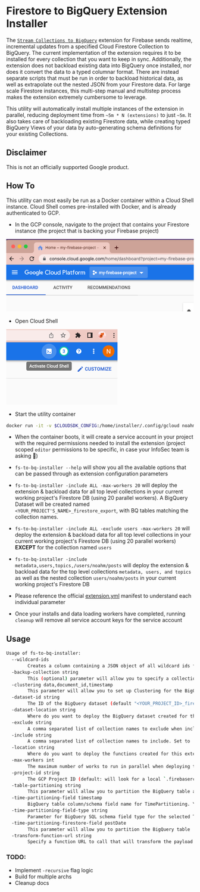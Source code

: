# Firestore to BigQuery Extension Installer
The [`Stream Collections to BigQuery`](https://firebase.google.com/products/extensions/firebase-firestore-bigquery-export) extension for Firebase sends realtime, incremental updates from a specified Cloud Firestore Collection to BigQuery. The current implementation of the extension requires it to be installed for every collection that you want to keep in sync. Additionally, the extension does not backload existing data into BigQuery once installed, nor does it convert the data to a typed columnar format. There are instead separate scripts that must be run in order to backload historical data, as well as extrapolate out the nested JSON from your Firestore data. For large scale Firestore instances, this multi-step manual and multistep process makes the extension extremely cumbersome to leverage.

This utility will automatically install multiple instances of the extension in parallel, reducing deployment time from `~5m * N (extensions)` to just `~5m`. It also takes care of backloading existing Firestore data, while creating typed BigQuery Views of your data by auto-generating schema definitions for your existing Collections.
  
  
## Disclaimer
This is not an officially supported Google product.  
  
   
## How To
This utility can most easily be run as a Docker container within a Cloud Shell instance. Cloud Shell comes pre-installed with Docker, and is already authenticated to GCP.

- In the GCP console, navigate to the project that contains your Firestore instance (the project that is backing your Firebase project)
  
![Alt text](assets/set-project.png?raw=true "Set-Project")  
  
- Open Cloud Shell  
  
![Alt text](assets/activate-cloud-shell.png?raw=true "Cloud-Shell")  
  
- Start the utility container
```bash
docker run -it -v $CLOUDSDK_CONFIG:/home/installer/.config/gcloud noahmercado/fs-to-bq-installer:latest
```

- When the container boots, it will create a service account in your project with the required permissions needed to install the extension (project scoped `editor` permissions to be specific, in case your InfoSec team is asking :slightly_smiling_face:)

- `fs-to-bq-installer --help` will show you all the available options that can be passed through as extension configuration parameters

- `fs-to-bq-installer -include ALL -max-workers 20` will deploy the extension & backload data for all top level collections in your current working project's Firestore DB (using 20 parallel workers). A BigQuery Dataset will be created named `<YOUR_PROJECT'S_NAME>_firestore_export`, with BQ tables matching the collection names. 

- `fs-to-bq-installer -include ALL -exclude users -max-workers 20` will deploy the extension & backload data for all top level collections in your current working project's Firestore DB (using 20 parallel workers) **EXCEPT** for the collection named `users`

- `fs-to-bq-installer -include metadata,users,topics,/users/noahm/posts` will deploy the extension & backload data for the top level collections `metadata, users, and topics` as well as the nested collection `users/noahm/posts` in your current working project's Firestore DB

- Please reference the official [extension.yml](https://github.com/firebase/extensions/blob/master/firestore-bigquery-export/extension.yaml) manifest to understand each individual parameter 

- Once your installs and data loading workers have completed, running `cleanup` will remove all service account keys for the service account


## Usage
```bash
Usage of fs-to-bq-installer:
  --wildcard-ids
        Creates a column containing a JSON object of all wildcard ids from a documents path.
  -backup-collection string
        This (optional) parameter will allow you to specify a collection for which failed BigQuery updates will be written to.
  -clustering data,document_id,timestamp
        This parameter will allow you to set up Clustering for the BigQuery Table created by the extension. (for example: data,document_id,timestamp- no whitespaces). You can select up to 4 comma separated fields(order matters). Available schema extensions table fields for clustering: `document_id, timestamp, event_id, operation, data`.
  -dataset-id string
        The ID of the BigQuery dataset (default "<YOUR_PROJECT_ID>_firestore_export")
  -dataset-location string
        Where do you want to deploy the BigQuery dataset created for this extension? For help selecting a location, refer to the [location selection guide](https://cloud.google.com/bigquery/docs/locations). (default "us")
  -exclude string
        A comma separated list of collection names to exclude when include is set to 'ALL'
  -include string
        A comma separated list of collection names to include. Set to 'ALL' to include all collections
  -location string
        Where do you want to deploy the functions created for this extension?  You usually want a location close to your database. For help selecting a location, refer to the [location selection guide](https://firebase.google.com/docs/functions/locations). (default "us-central1")
  -max-workers int
        The maximum number of works to run in parallel when deploying the extension (default 5)
  -project-id string
        The GCP Project ID (default: will look for a local `.firebaserc` file, followed by env var `$GOOGLE_PROJECT_ID`. If neither are found is empty string)
  -table-partitioning string
        This parameter will allow you to partition the BigQuery table and BigQuery view created by the extension based on data ingestion time. You may select the granularity of partitioning based upon one of: HOUR, DAY, MONTH, YEAR. This will      generate one partition per day, hour, month or year, respectively. (default "NONE")
  -time-partitioning-field timestamp
        BigQuery table column/schema field name for TimePartitioning. You can choose schema available as timestamp OR new custom defined column that will be assigned to the selected Firestore Document field below. Defaults to pseudo column _PARTITIONTIME if unspecified. Cannot be changed if Table is already partitioned.
  -time-partitioning-field-type string
        Parameter for BigQuery SQL schema field type for the selected Time Partitioning Firestore Document field option. Cannot be changed if Table is already partitioned. (default "omit")
  -time-partitioning-firestore-field postDate
        This parameter will allow you to partition the BigQuery table  created by the extension based on selected. The Firestore Document field value must be a top-level TIMESTAMP, DATETIME, DATE field BigQuery string format or Firestore timestamp(will be converted to BigQuery TIMESTAMP). Cannot be changed if Table is already partitioned. example: postDate
  -transform-function-url string
        Specify a function URL to call that will transform the payload that will be written to BigQuery. See the pre-install documentation for more details.

```  
  
<!-- (default: will look for a local `.firebaserc` file, followed by env var `$GOOGLE_PROJECT_ID`. If neither are found is empty string) -->
### TODO:
- Implement `-recursive` flag logic
- Build for multiple archs
- Cleanup docs
